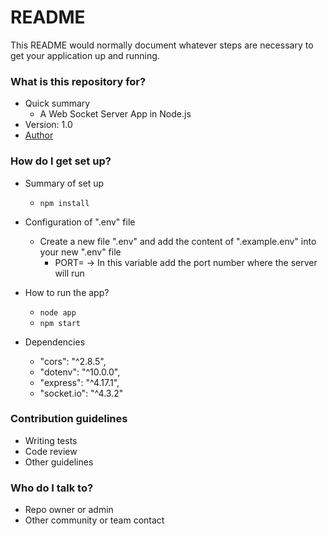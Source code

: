 # README #

This README would normally document whatever steps are necessary to get your application up and running.

### What is this repository for? ###

* Quick summary
    * A Web Socket Server App in Node.js
* Version: 1.0
* [Author](https://www.linkedin.com/in/felipenavaslederhos)

### How do I get set up? ###

* Summary of set up
    * ```npm install```
* Configuration of ".env" file
    * Create a new file ".env" and add the content of ".example.env" into your new ".env" file
        * PORT= -> In this variable add the port number where the server will run                   

* How to run the app?
    * ```node app```
    * ```npm start```
* Dependencies
    * "cors": "^2.8.5",
    * "dotenv": "^10.0.0",
    * "express": "^4.17.1",
    * "socket.io": "^4.3.2"

### Contribution guidelines ###

* Writing tests
* Code review
* Other guidelines

### Who do I talk to? ###

* Repo owner or admin
* Other community or team contact